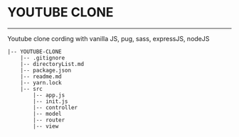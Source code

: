 # YOUTUBE CLONE

---

Youtube clone cording with vanilla JS, pug, sass, expressJS, nodeJS

```
|-- YOUTUBE-CLONE
    |-- .gitignore
    |-- directoryList.md
    |-- package.json
    |-- readme.md
    |-- yarn.lock
    |-- src
        |-- app.js
        |-- init.js
        |-- controller
        |-- model
        |-- router
        |-- view
```